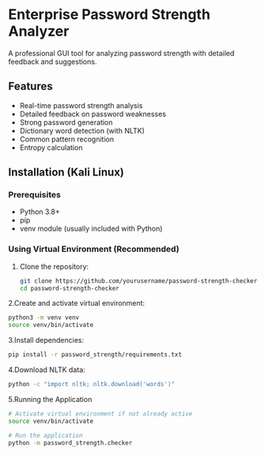 # Enterprise Password Strength Analyzer

A professional GUI tool for analyzing password strength with detailed feedback and suggestions.

## Features

- Real-time password strength analysis
- Detailed feedback on password weaknesses
- Strong password generation
- Dictionary word detection (with NLTK)
- Common pattern recognition
- Entropy calculation

## Installation (Kali Linux)

### Prerequisites
- Python 3.8+
- pip
- venv module (usually included with Python)

### Using Virtual Environment (Recommended)

1. Clone the repository:
   ```bash
   git clone https://github.com/yourusername/password-strength-checker.git
   cd password-strength-checker
   ```
2.Create and activate virtual environment:
```bash
python3 -m venv venv
source venv/bin/activate
```
3.Install dependencies:
```bash
pip install -r password_strength/requirements.txt
```
4.Download NLTK data:
```bash
python -c "import nltk; nltk.download('words')"
```
5.Running the Application
```bash
# Activate virtual environment if not already active
source venv/bin/activate

# Run the application
python -m password_strength.checker
```

